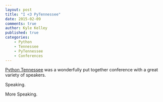 ```yaml
---
layout: post
title: "I <3 PyTennessee"
date: 2015-02-09
comments: true
author: Kyle Kelley
published: true
categories:
    - Python
    - Tennessee
    - PyTennessee
    - Conferences
---
```


[Python Tennessee](https://www.pytennessee.org/) was a wonderfully put together conference with a great variety of speakers.

<!-- more -->

Speaking.

More Speaking.
